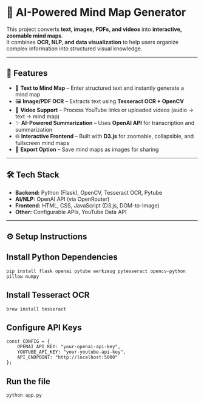 # 🧠 AI-Powered Mind Map Generator  

This project converts **text, images, PDFs, and videos** into **interactive, zoomable mind maps**.  
It combines **OCR, NLP, and data visualization** to help users organize complex information into structured visual knowledge.  

---

## 🚀 Features  
- 📄 **Text to Mind Map** – Enter structured text and instantly generate a mind map  
- 🖼️ **Image/PDF OCR** – Extracts text using **Tesseract OCR + OpenCV**  
- 🎥 **Video Support** – Process YouTube links or uploaded videos (audio → text → mind map)  
- ✨ **AI-Powered Summarization** – Uses **OpenAI API** for transcription and summarization  
- 🌐 **Interactive Frontend** – Built with **D3.js** for zoomable, collapsible, and fullscreen mind maps  
- 💾 **Export Option** – Save mind maps as images for sharing  

---

## 🛠️ Tech Stack  
- **Backend:** Python (Flask), OpenCV, Tesseract OCR, Pytube  
- **AI/NLP:** OpenAI API (via OpenRouter)  
- **Frontend:** HTML, CSS, JavaScript (D3.js, DOM-to-Image)  
- **Other:** Configurable APIs, YouTube Data API  

---

## ⚙️ Setup Instructions  
## Install Python Dependencies
```
pip install flask openai pytube werkzeug pytesseract opencv-python pillow numpy
```
## Install Tesseract OCR
```
brew install tesseract
```
## Configure API Keys
```
const CONFIG = {
    OPENAI_API_KEY: "your-openai-api-key",
    YOUTUBE_API_KEY: "your-youtube-api-key",
    API_ENDPOINT: "http://localhost:5000"
};
```
## Run the file
```
python app.py
```
